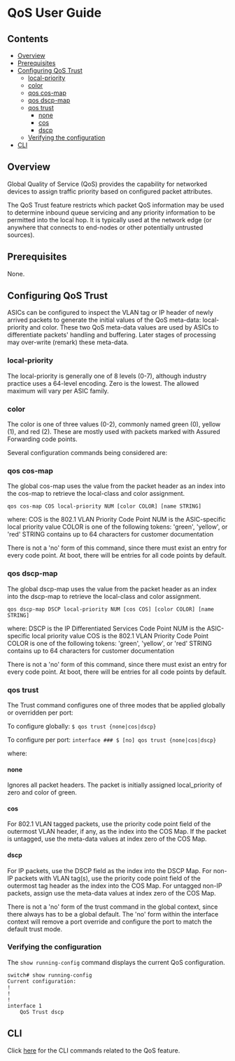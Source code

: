 QoS User Guide
======

## Contents
- [Overview](#overview)
- [Prerequisites](#prerequisites)
- [Configuring QoS Trust](#configuring-qos-trust)
    - [local-priority](#local-priority)
    - [color](#color)
    - [qos cos-map](#qos-cos-map)
    - [qos dscp-map](#qos-dscp-map)
    - [qos trust](#qos-trust)
        - [none](#none)
        - [cos](#cos)
        - [dscp](#dscp)
    - [Verifying the configuration](#verifying-the-configuration)
- [CLI](#cli)

## Overview
Global Quality of Service (QoS) provides the capability for networked devices to assign traffic priority based on configured packet attributes.

The QoS Trust feature restricts which packet QoS information may be used to determine inbound queue servicing and any priority information to be permitted into the local hop. It is typically used at the network edge (or anywhere that connects to end-nodes or other potentially untrusted sources).

## Prerequisites
None.

## Configuring QoS Trust
ASICs can be configured to inspect the VLAN tag or IP header of newly arrived packets to generate the initial values of the QoS meta-data: local-priority and color. These two QoS meta-data values are used by ASICs to differentiate packets' handling and buffering. Later stages of processing may over-write (remark) these meta-data.

### local-priority
The local-priority is generally one of 8 levels (0-7), although industry practice uses a 64-level encoding. Zero is the lowest. The allowed maximum will vary per ASIC family.

### color
The color is one of three values (0-2), commonly named green (0), yellow (1), and red (2). These are mostly used with packets marked with Assured Forwarding code points.

Several configuration commands being considered are:

### qos cos-map
The global cos-map uses the value from the packet header as an index into the cos-map to retrieve the local-class and color assignment.

`qos cos-map COS local-priority NUM [color COLOR] [name STRING]`

where:
COS is the 802.1 VLAN Priority Code Point
NUM is the ASIC-specific local priority value
COLOR is one of the following tokens: 'green', 'yellow', or 'red'
STRING contains up to 64 characters for customer documentation

There is not a 'no' form of this command, since there must exist an entry for every code point. At boot, there will be entries for all code points by default.

### qos dscp-map
The global dscp-map uses the value from the packet header as an index into the dscp-map to retrieve the local-class and color assignment.

`qos dscp-map DSCP local-priority NUM [cos COS] [color COLOR] [name STRING]`

where:
DSCP is the IP Differentiated Services Code Point
NUM is the ASIC-specific local priority value
COS is the 802.1 VLAN Priority Code Point
COLOR is one of the following tokens: 'green', 'yellow', or 'red'
STRING contains up to 64 characters for customer documentation

There is not a 'no' form of this command, since there must exist an entry for every code point. At boot, there will be entries for all code points by default.

### qos trust
The Trust command configures one of three modes that be applied globally or overridden per port:

To configure globally:
`$ qos trust {none|cos|dscp}`

To configure per port:
`interface ### $ [no] qos trust {none|cos|dscp}`

where:

#### none
Ignores all packet headers. The packet is initially assigned local_priority of zero and color of green.

#### cos
For 802.1 VLAN tagged packets, use the priority code point field of the outermost VLAN header, if any, as the index into the COS Map. If the packet is untagged, use the meta-data values at index zero of the COS Map.

#### dscp
For IP packets, use the DSCP field as the index into the DSCP Map. For non-IP packets with VLAN tag(s), use the priority code point field of the outermost tag header as the index into the COS Map.  For untagged non-IP packets, assign use the meta-data values at index zero of the COS Map.

There is not a 'no' form of the trust command in the global context, since there always has to be a global default. The 'no' form within the interface context will remove a port override and configure the port to match the default trust mode.

### Verifying the configuration
The `show running-config` command displays the current QoS configuration.
```
switch# show running-config
Current configuration:
!
!
!
interface 1
    QoS Trust dscp
```

## CLI
<!--Provide a link to the CLI command related to the feature. The CLI files will be generated to a CLI directory.  -->
Click [here](/documents/user/qos_cli) for the CLI commands related to the QoS feature.
